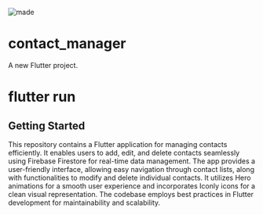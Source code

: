 ![made](https://github.com/IjaasMohamed/Contact-Manager/assets/96341377/f65e5315-7fff-474f-b9dd-827704025815)

# contact_manager

A new Flutter project.

# flutter  run

## Getting Started

This repository contains a Flutter application for managing contacts efficiently. It enables users to add, edit, and delete contacts seamlessly using Firebase Firestore for real-time data management. The app provides a user-friendly interface, allowing easy navigation through contact lists, along with functionalities to modify and delete individual contacts. It utilizes Hero animations for a smooth user experience and incorporates Iconly icons for a clean visual representation. The codebase employs best practices in Flutter development for maintainability and scalability.
